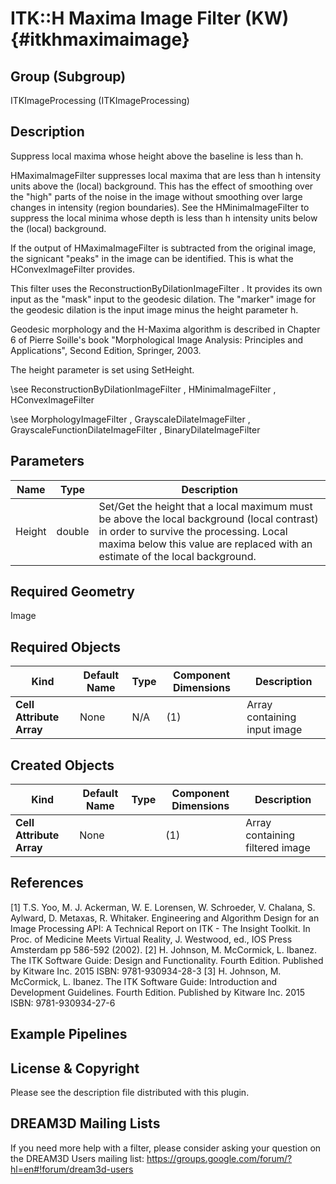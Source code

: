 ITK::H Maxima Image Filter (KW) {#itkhmaximaimage}
===============

## Group (Subgroup) ##

ITKImageProcessing (ITKImageProcessing)

## Description ##

Suppress local maxima whose height above the baseline is less than h.

HMaximaImageFilter suppresses local maxima that are less than h intensity units above the (local) background. This has the effect of smoothing over the "high" parts of the noise in the image without smoothing over large changes in intensity (region boundaries). See the HMinimaImageFilter to suppress the local minima whose depth is less than h intensity units below the (local) background.

If the output of HMaximaImageFilter is subtracted from the original image, the signicant "peaks" in the image can be identified. This is what the HConvexImageFilter provides.

This filter uses the ReconstructionByDilationImageFilter . It provides its own input as the "mask" input to the geodesic dilation. The "marker" image for the geodesic dilation is the input image minus the height parameter h.

Geodesic morphology and the H-Maxima algorithm is described in Chapter 6 of Pierre Soille's book "Morphological Image Analysis:
Principles and Applications", Second Edition, Springer, 2003.

The height parameter is set using SetHeight.

\see ReconstructionByDilationImageFilter , HMinimaImageFilter , HConvexImageFilter

\see MorphologyImageFilter , GrayscaleDilateImageFilter , GrayscaleFunctionDilateImageFilter , BinaryDilateImageFilter

## Parameters ##

| Name | Type | Description |
|------|------|-------------|
| Height | double| Set/Get the height that a local maximum must be above the local background (local contrast) in order to survive the processing. Local maxima below this value are replaced with an estimate of the local background. |


## Required Geometry ##

Image

## Required Objects ##

| Kind | Default Name | Type | Component Dimensions | Description |
|------|--------------|------|----------------------|-------------|
| **Cell Attribute Array** | None | N/A | (1)  | Array containing input image

## Created Objects ##

| Kind | Default Name | Type | Component Dimensions | Description |
|------|--------------|------|----------------------|-------------|
| **Cell Attribute Array** | None |  | (1)  | Array containing filtered image

## References ##

[1] T.S. Yoo, M. J. Ackerman, W. E. Lorensen, W. Schroeder, V. Chalana, S. Aylward, D. Metaxas, R. Whitaker. Engineering and Algorithm Design for an Image Processing API: A Technical Report on ITK - The Insight Toolkit. In Proc. of Medicine Meets Virtual Reality, J. Westwood, ed., IOS Press Amsterdam pp 586-592 (2002). 
[2] H. Johnson, M. McCormick, L. Ibanez. The ITK Software Guide: Design and Functionality. Fourth Edition. Published by Kitware Inc. 2015 ISBN: 9781-930934-28-3
[3] H. Johnson, M. McCormick, L. Ibanez. The ITK Software Guide: Introduction and Development Guidelines. Fourth Edition. Published by Kitware Inc. 2015 ISBN: 9781-930934-27-6

## Example Pipelines ##



## License & Copyright ##

Please see the description file distributed with this plugin.

## DREAM3D Mailing Lists ##

If you need more help with a filter, please consider asking your question on the DREAM3D Users mailing list:
https://groups.google.com/forum/?hl=en#!forum/dream3d-users
